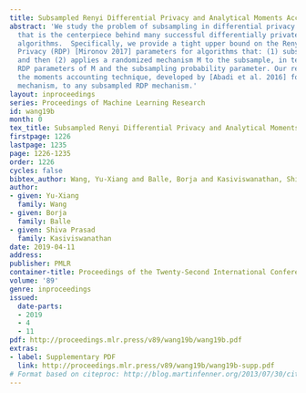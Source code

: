 ```yaml
---
title: Subsampled Renyi Differential Privacy and Analytical Moments Accountant
abstract: 'We study the problem of subsampling in differential privacy (DP), a question
  that is the centerpiece behind many successful differentially private machine learning
  algorithms.  Specifically, we provide a tight upper bound on the Renyi Differential
  Privacy (RDP) [Mironov 2017] parameters for algorithms that: (1) subsample the dataset,
  and then (2) applies a randomized mechanism M to the subsample, in terms of the
  RDP parameters of M and the subsampling probability parameter. Our results generalize
  the moments accounting technique, developed by [Abadi et al. 2016] for the Gaussian
  mechanism, to any subsampled RDP mechanism.'
layout: inproceedings
series: Proceedings of Machine Learning Research
id: wang19b
month: 0
tex_title: Subsampled Renyi Differential Privacy and Analytical Moments Accountant
firstpage: 1226
lastpage: 1235
page: 1226-1235
order: 1226
cycles: false
bibtex_author: Wang, Yu-Xiang and Balle, Borja and Kasiviswanathan, Shiva Prasad
author:
- given: Yu-Xiang
  family: Wang
- given: Borja
  family: Balle
- given: Shiva Prasad
  family: Kasiviswanathan
date: 2019-04-11
address: 
publisher: PMLR
container-title: Proceedings of the Twenty-Second International Conference on Artificial Intelligence and Statistics
volume: '89'
genre: inproceedings
issued:
  date-parts:
  - 2019
  - 4
  - 11
pdf: http://proceedings.mlr.press/v89/wang19b/wang19b.pdf
extras:
- label: Supplementary PDF
  link: http://proceedings.mlr.press/v89/wang19b/wang19b-supp.pdf
# Format based on citeproc: http://blog.martinfenner.org/2013/07/30/citeproc-yaml-for-bibliographies/
---
```

